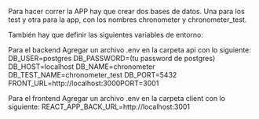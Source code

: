 Para hacer correr la APP hay que crear dos bases de datos. Una para los test y otra para la app, con los nombres chronometer y chronometer_test.

También hay que definir las siguientes variables de entorno:

Para el backend
Agregar un archivo .env en la carpeta api con lo siguiente:
DB_USER=postgres
DB_PASSWORD=(tu password de postgres)
DB_HOST=localhost
DB_NAME=chronometer
DB_TEST_NAME=chronometer_test
DB_PORT=5432
FRONT_URL=http://localhost:3000PORT=3001

Para el frontend
Agregar un archivo .env en la carpeta client con lo siguiente:
REACT_APP_BACK_URL=http://localhost:3001